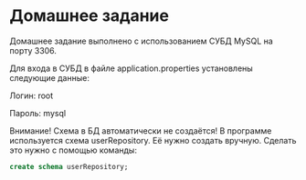 # Домашнее задание
Домашнее задание выполнено с использованием СУБД MySQL на порту 3306.

Для входа в СУБД в файле application.properties установлены следующие данные:

Логин: root

Пароль: mysql

Внимание! Схема в БД автоматически не создаётся! В программе используется схема userRepository.
Её нужно создать вручную. Сделать это нужно с помощью команды:
```sql
create schema userRepository;